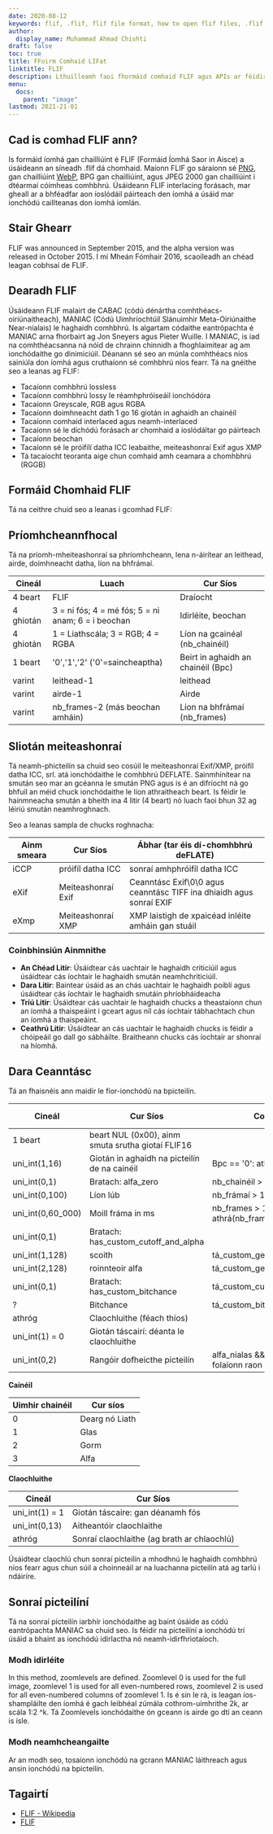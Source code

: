 ```yaml
---
date: 2020-08-12
keywords: flif, .flif, flif file format, how to open flif files, .flif extension, flif extension
author:
  display_name: Muhammad Ahmad Chishti
draft: false
toc: true
title: FFoirm Comhaid LIFat
linktitle: FLIF
description: Lthuilleamh faoi fhormáid comhaid FLIF agus APIs ar féidir leo comhad FLIF a chruthú agus a oscailts.
menu:
  docs:
    parent: "image"
lastmod: 2021-21-01
---
```


## Cad is comhad FLIF ann? ##

Is formáid íomhá gan chailliúint é FLIF (Formáid Íomhá Saor in Aisce) a úsáideann an síneadh .flif dá chomhaid. Maíonn FLIF go sáraíonn sé [PNG](/image/png/), gan chailliúint [WebP](/image/webp/), BPG gan chailliúint, agus JPEG 2000 gan chailliúint i dtéarmaí cóimheas comhbhrú. Úsáideann FLIF interlacing forásach, mar gheall ar a bhféadfar aon íoslódáil páirteach den íomhá a úsáid mar ionchódú caillteanas don íomhá iomlán.

## Stair Ghearr ##

FLIF was announced in September 2015, and the alpha version was released in October 2015. I mí Mheán Fómhair 2016, scaoileadh an chéad leagan cobhsaí de FLIF.

## Dearadh FLIF ##

Úsáideann FLIF malairt de CABAC (códú dénártha comhthéacs-oiriúnaitheach), MANIAC (Códú Uimhríochtúil Slánuimhir Meta-Oiriúnaithe Near-nialais) le haghaidh comhbhrú. Is algartam códaithe eantrópachta é MANIAC arna fhorbairt ag Jon Sneyers agus Pieter Wuille. I MANIAC, is iad na comhthéacsanna ná nóid de chrainn chinnidh a fhoghlaimítear ag am ionchódaithe go dinimiciúil. Déanann sé seo an múnla comhthéacs níos sainiúla don íomhá agus cruthaíonn sé comhbhrú níos fearr. Tá na gnéithe seo a leanas ag FLIF:

- Tacaíonn comhbhrú lossless
- Tacaíonn comhbhrú lossy le réamhphróiseáil ionchódóra
- Tacaíonn Greyscale, RGB agus RGBA
- Tacaíonn doimhneacht dath 1 go 16 giotán in aghaidh an chainéil
- Tacaíonn comhaid interlaced agus neamh-interlaced
- Tacaíonn sé le díchódú forásach ar chomhaid a íoslódáltar go páirteach
- Tacaíonn beochan
- Tacaíonn sé le próifílí datha ICC leabaithe, meiteashonraí Exif agus XMP
- Tá tacaíocht teoranta aige chun comhaid amh ceamara a chomhbhrú (RGGB)

## Formáid Chomhaid FLIF ##

Tá na ceithre chuid seo a leanas i gcomhad FLIF:

## Príomhcheannfhocal ##

Tá na príomh-mheiteashonraí sa phríomhcheann, lena n-áirítear an leithead, airde, doimhneacht datha, líon na bhfrámaí.

|Cineál|Luach|Cur Síos|
|---|---|---|
|4 beart|FLIF|Draíocht|
|4 ghiotán|3 = ni fós; 4 = mé fós; 5 = ni anam; 6 = i beochan|Idirléite, beochan|
|4 ghiotán|1 = Liathscála; 3 = RGB; 4 = RGBA|Líon na gcainéal (nb_chainéil)|
|1 beart|'0','1','2' ('0'=saincheaptha)|Beirt in aghaidh an chainéil (Bpc)|
|varint|leithead-1|leithead|
|varint|airde-1|Airde|
|varint|nb_frames-2 (más beochan amháin)|Líon na bhfrámaí (nb_frames)|

## Sliotán meiteashonraí ##

Tá neamh-phicteilín sa chuid seo cosúil le meiteashonraí Exif/XMP, próifíl datha ICC, srl. atá ionchódaithe le comhbhrú DEFLATE. Sainmhínítear na smután seo mar an gcéanna le smután PNG agus is é an difríocht ná go bhfuil an méid chuck ionchódaithe le líon athraitheach beart. Is féidir le hainmneacha smután a bheith ina 4 litir (4 beart) nó luach faoi bhun 32 ag léiriú smután neamhroghnach.

Seo a leanas sampla de chucks roghnacha:

|Ainm smeara|Cur Síos|Ábhar (tar éis dí-chomhbhrú deFLATE)|
|---|---|---|
|iCCP|próifíl datha ICC|sonraí amhphróifíl datha ICC|
|eXif|Meiteashonraí Exif| Ceanntásc Exif\0\0 agus ceanntásc TIFF ina dhiaidh agus sonraí EXIF |
|eXmp|Meiteashonraí XMP|XMP laistigh de xpaicéad inléite amháin gan stuáil|

### Coinbhinsiún Ainmnithe ###

- **An Chéad Litir**: Úsáidtear cás uachtair le haghaidh criticiúil agus úsáidtear cás íochtair le haghaidh smután neamhchriticiúil.
- **Dara Litir**: Baintear úsáid as an chás uachtair le haghaidh poiblí agus úsáidtear cás íochtair le haghaidh smutáin phríobháideacha
- **Tríú Litir**: Úsáidtear cás uachtair le haghaidh chucks a theastaíonn chun an íomhá a thaispeáint i gceart agus níl cás íochtair tábhachtach chun an íomhá a thaispeáint.
- **Ceathrú Litir**: Úsáidtear an cás uachtair le haghaidh chucks is féidir a chóipeáil go dall go sábháilte. Braitheann chucks cás íochtair ar shonraí na híomhá.

## Dara Ceanntásc ##

Tá an fhaisnéis ann maidir le fíor-ionchódú na bpicteilín.

|Cineál|Cur Síos|Coinníoll|Luach Réamhshocraithe|
|---|---|---|---|
|1 beart|beart NUL (0x00), ainm smuta srutha giotaí FLIF16 ||
|uni_int(1,16)|Giotán in aghaidh na picteilín de na cainéil|Bpc == '0': athrá(nb_chainéil)|8 má Bpc == '1', 16 má Bpc == '2'|
| uni_int(0,1)|Bratach: alfa_zero|nb_chainéil > 3|0|
|uni_int(0,100)|Líon lúb|nb_frámaí > 1||
| uni_int(0,60_000)|Moill fráma in ms| nb_frames > 1: athrá(nb_frames)|
| uni_int(0,1)|Bratach: has_custom_cutoff_and_alpha|||
| uni_int(1,128)|scoith|tá_custom_gearradh_agus_alfa|2|
| uni_int(2,128)|roinnteoir alfa|tá_custom_gearrtha_agus_alfa|19|
| uni_int(0,1)|Bratach: has_custom_bitchance|tá_custom_cutoff_and_alpha|0|
|?|Bitchance|tá_custom_bitchance||
|athróg|Claochluithe (féach thíos)||
|uni_int(1) = 0|Giotán táscairí: déanta le claochluithe ||
|uni_int(0,2)|Rangóir dofheicthe picteilín | alfa_nialas && idirfhite && folaíonn raon alfa nialas ||

**Cainéil**

|Uimhir chainéil|Cur síos|
|---|----|
|0|Dearg nó Liath|
|1|Glas|
|2|Gorm|
|3|Alfa|

**Claochluithe**

|Cineál|Cur Síos|
|---|---|
|uni_int(1) = 1|Giotán táscaire: gan déanamh fós|
|uni_int(0,13)|Aitheantóir claochlaithe |
|athróg|Sonraí claochlaithe (ag brath ar chlaochlú) |

Úsáidtear claochlú chun sonraí picteilín a mhodhnú le haghaidh comhbhrú níos fearr agus chun súil a choinneáil ar na luachanna picteilín atá ag tarlú i ndáiríre.

## Sonraí picteilíní ##

Tá na sonraí picteilín iarbhír ionchódaithe ag baint úsáide as códú eantrópachta MANIAC sa chuid seo. Is féidir na picteilíní a ionchódú trí úsáid a bhaint as ionchódú idirlactha nó neamh-idirfhriotaíoch.

### Modh idirléite ###

In this method, zoomlevels are defined. Zoomlevel 0 is used for the full image, zoomlevel 1 is used for all even-numbered rows, zoomlevel 2 is used for all even-numbered columns of zoomlevel 1. Is é sin le rá, is leagan íos-shampláilte den íomhá é gach leibhéal zúmála cothrom-uimhrithe 2k, ar scála 1:2 ^k. Tá Zoomlevels ionchódaithe ón gceann is airde go dtí an ceann is ísle.

### Modh neamhcheangailte ###

Ar an modh seo, tosaíonn ionchódú na gcrann MANIAC láithreach agus ansin ionchódú na bpicteilín.

## Tagairtí ##

- [FLIF - Wikipedia](https://en.wikipedia.org/wiki/Free_Lossless_Image_Format)
- [FLIF](http://flif.info/)

